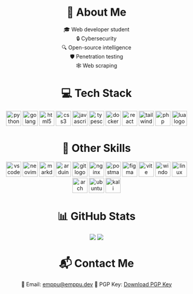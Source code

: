 <div align="center">

# 💫 About Me
🎓 Web developer student<br>🔒 Cybersecurity<br>🔍 Open-source intelligence<br>🛡️ Penetration testing<br>🕸️ Web scraping

# 💻 Tech Stack
<img src="https://skillicons.dev/icons?i=py" height="40" alt="python logo"/>
<img src="https://skillicons.dev/icons?i=go" height="40" alt="golang logo"/>
<img src="https://skillicons.dev/icons?i=html" height="40" alt="html5 logo"/>
<img src="https://skillicons.dev/icons?i=css" height="40" alt="css3 logo"/>
<img src="https://skillicons.dev/icons?i=js" height="40" alt="javascript logo"/>
<img src="https://skillicons.dev/icons?i=ts" height="40" alt="typescript logo"/>
<img src="https://skillicons.dev/icons?i=docker" height="40" alt="docker logo"/>
<img src="https://skillicons.dev/icons?i=react" height="40" alt="react logo"/>
<img src="https://skillicons.dev/icons?i=tailwind" height="40" alt="tailwind logo"/>
<img src="https://skillicons.dev/icons?i=php" height="40" alt="php logo"/>
<img src="https://skillicons.dev/icons?i=lua" height="40" alt="lua logo"/>

# 🌟 Other Skills
<img src="https://skillicons.dev/icons?i=vscode" height="40" alt="vscode logo"/>
<img src="https://skillicons.dev/icons?i=neovim" height="40" alt="neovim logo"/>
<img src="https://skillicons.dev/icons?i=md" height="40" alt="markdown logo"/>
<img src="https://skillicons.dev/icons?i=arduino" height="40" alt="arduino logo"/>
<img src="https://skillicons.dev/icons?i=git" height="40" alt="git logo"/>
<img src="https://skillicons.dev/icons?i=nginx" height="40" alt="nginx logo"/>
<img src="https://skillicons.dev/icons?i=postman" height="40" alt="postman logo"/>
<img src="https://skillicons.dev/icons?i=figma" height="40" alt="figma logo"/>
<img src="https://skillicons.dev/icons?i=vite" height="40" alt="vite logo"/>
<img src="https://skillicons.dev/icons?i=windows" height="40" alt="windows logo"/>
<img src="https://skillicons.dev/icons?i=linux" height="40" alt="linux logo"/>
<img src="https://skillicons.dev/icons?i=arch" height="40" alt="arch logo"/>
<img src="https://skillicons.dev/icons?i=ubuntu" height="40" alt="ubuntu logo"/>
<img src="https://skillicons.dev/icons?i=kali" height="40" alt="kali logo"/>

# 📊 GitHub Stats
![](https://github-readme-stats.vercel.app/api?username=emppu-dev&theme=transparent&layout=compact&hide_border=true)
![](https://github-readme-stats.vercel.app/api/top-langs?username=emppu-dev&theme=transparent&layout=compact&hide_border=true)
# 📬 Contact Me
📧 Email: [emppu@emppu.dev](mailto:emppu@emppu.dev)
🔑 PGP Key: [Download PGP Key](https://emppu.dev/pgp.asc)

</div>
